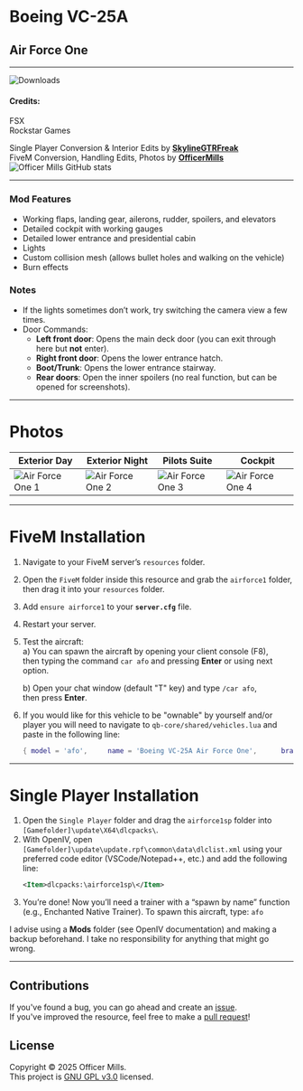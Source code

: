 # Boeing VC-25A

## Air Force One
------------------------------------------------------
![Downloads](https://img.shields.io/github/downloads/officermills/Air-Force-One/total?logo=Boeing&logoColor=%2387CEEB&label=Downloads&labelColor=%2387CEEB&color=%2387CEEB)

#### Credits:
FSX  
Rockstar Games  

Single Player Conversion & Interior Edits by **[SkylineGTRFreak](https://www.gta5-mods.com/users/skylinegtrfreak)**  
FiveM Conversion, Handling Edits, Photos by **[OfficerMills](https://discord.gg/OfficerMills)**
![Officer Mills GitHub stats](https://img.shields.io/github/followers/officermills)

------------------------------------------------------

### Mod Features
- Working flaps, landing gear, ailerons, rudder, spoilers, and elevators  
- Detailed cockpit with working gauges  
- Detailed lower entrance and presidential cabin  
- Lights  
- Custom collision mesh (allows bullet holes and walking on the vehicle)  
- Burn effects  

### Notes  
- If the lights sometimes don’t work, try switching the camera view a few times.  
- Door Commands:  
  - **Left front door**: Opens the main deck door (you can exit through here but **not** enter).  
  - **Right front door**: Opens the lower entrance hatch.  
  - **Boot/Trunk**: Opens the lower entrance stairway.  
  - **Rear doors**: Open the inner spoilers (no real function, but can be opened for screenshots).  

------------------------------------------------------
# Photos
| Exterior Day | Exterior Night | Pilots Suite | Cockpit |
|--------------|--------------|--------------|--------------|
| ![Air Force One 1](https://i.imgur.com/EL8JA9H.jpg) | ![Air Force One 2](https://i.imgur.com/PA5GRZn.png) | ![Air Force One 3](https://i.imgur.com/HI2lihh.png) | ![Air Force One 4](https://i.imgur.com/HI2lihh.png) |

------------------------------------------------------

# FiveM Installation
1. Navigate to your FiveM server’s `resources` folder.  
2. Open the `FiveM` folder inside this resource and grab the `airforce1` folder, then drag it into your `resources` folder.  
3. Add `ensure airforce1` to your **`server.cfg`** file.  
4. Restart your server.  
5. Test the aircraft:  
   a) You can spawn the aircraft by opening your client console (F8),  
      then typing the command `car afo` and pressing **Enter** or using next option.  

   b) Open your chat window (default "T" key) and type `/car afo`,  
      then press **Enter**.
6. If you would like for this vehicle to be "ownable" by yourself and/or player you will need to navigate to `qb-core/shared/vehicles.lua` and paste in the following line:
    ```lua
    { model = 'afo',     name = 'Boeing VC-25A Air Force One',      brand = 'Boeing',       price = 3900000000,     category = 'planes',        type = 'plane',     shop = 'none' },
    ```          

------------------------------------------------------

# Single Player Installation
1. Open the `Single Player` folder and drag the `airforce1sp` folder into `[Gamefolder]\update\X64\dlcpacks\`.  
2. With OpenIV, open `[Gamefolder]\update\update.rpf\common\data\dlclist.xml` using your preferred code editor (VSCode/Notepad++, etc.) and add the following line:
   ```xml
   <Item>dlcpacks:\airforce1sp\</Item>
   ```
3. You’re done! Now you’ll need a trainer with a “spawn by name” function (e.g., Enchanted Native Trainer). To spawn this aircraft, type: `afo`

I advise using a **Mods** folder (see OpenIV documentation) and making a backup beforehand. I take no responsibility for anything that might go wrong.

------------------------------------------------------

## Contributions
If you've found a bug, you can go ahead and create an [issue](https://github.com/OfficerMills/Air-Force-One/issues).  
If you've improved the resource, feel free to make a [pull request](https://github.com/OfficerMills/Air-Force-One/pulls)!

## License
Copyright © 2025 Officer Mills.  
This project is [GNU GPL v3.0](https://github.com/OfficerMills/AirForce1/blob/main/LICENSE) licensed.

